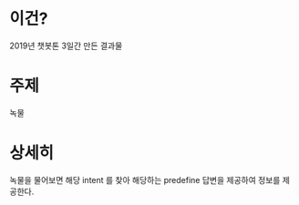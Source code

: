 # 이건?   
2019년 챗봇톤 3일간 만든 결과물  

# 주제  
녹물  

# 상세히  
녹물을 물어보면 해당 intent 를 찾아 해당하는 predefine 답변을 제공하여 정보를 제공한다.
